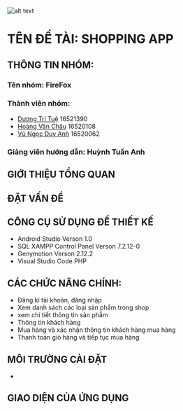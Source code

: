 ![alt text](https://www.uit.edu.vn/sites/vi/files/banner.png)
   # TÊN ĐỀ TÀI: SHOPPING APP
## THÔNG TIN NHÓM:
   ### Tên nhóm: FireFox
   ### Thành viên nhóm:
  - [Dương Trí Tuệ](https://www.facebook.com/duong.tritue.9) 16521390
  - [Hoàng Văn Châu](https://www.facebook.com/chau.ducgiang) 16520108
  - [Vũ Ngọc Duy Anh](https://www.facebook.com/d.a2029)   16520062
   ### Giảng viên hướng dẫn: Huỳnh Tuấn Anh
## GIỚI THIỆU TỔNG QUAN

## ĐẶT VẤN ĐỀ

## CÔNG CỤ SỬ DỤNG ĐỂ THIẾT KẾ
  - Android Studio Verson 1.0
  - SQL XAMPP Control Panel Verson 7.2.12-0
  - Genymotion Verson 2.12.2
  - Visual Studio Code PHP
 ## CÁC CHỨC NĂNG CHÍNH:
  - Đăng kí tài khoản, đăng nhập
  - Xem danh sách các loại sản phẩm trong shop 
  - xem chi tiết thông tin sản phẩm 
  - Thông tin khách hàng
  - Mua hàng và xác nhận thông tin khách hàng mua hàng
  - Thanh toán giỏ hàng và tiếp tục mua hàng
 ## MÔI TRƯỜNG CÀI ĐẶT
  - 
 
 ## GIAO DIỆN CỦA ỨNG DỤNG



